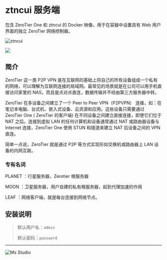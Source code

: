 # ztncui 服务端

包含 ZeroTier One 和 ztncui 的 Docker 映像，用于在容器中设置具有 Web 用户界面的独立 ZeroTier 网络控制器。

![ztncui](https://file.lifebus.top/imgs/ztncui_cover.png)

![](https://img.shields.io/badge/%E6%96%B0%E7%96%86%E8%90%8C%E6%A3%AE%E8%BD%AF%E4%BB%B6%E5%BC%80%E5%8F%91%E5%B7%A5%E4%BD%9C%E5%AE%A4-%E6%8F%90%E4%BE%9B%E6%8A%80%E6%9C%AF%E6%94%AF%E6%8C%81-blue)

## 简介

ZeroTier 这一类 P2P VPN 是在互联网的基础上将自己的所有设备组成一个私有的网络，可以理解为互联网连接的局域网。最常见的场景就是在公司可以用手机直接访问家里的
NAS，而且是点对点直连，数据传输并不经由第三方服务器中转。

ZeroTier 在多设备之间建立了一个 Peer to Peer VPN（P2PVPN） 连接，如：在笔记本电脑、台式机、嵌入式设备、云资源和应用。这些设备只需要通过
ZeroTier One ( ZeroTier 的客户端) 在不同设备之间建立直接连接，即使它们位于 NAT 之后。连接到虚拟 LAN 的任何计算机和设备通常通过
NAT 或路由器设备与 Internet 连接，ZeroTier One 使用 STUN 和隧道来建立 NAT 后设备之间的 VPN 直连。

简单一点说，ZeroTier 就是通过 P2P 等方式实现形如交换机或路由器上 LAN 设备的内网互联。

### 专有名词

PLANET ：行星服务器，Zerotier 根服务器

MOON ：卫星服务器，用户自建的私有根服务器，起到代理加速的作用

LEAF ：网络客户端，就是每台连接到网络节点。

## 安装说明

> 默认用户名：`admin`
>
> 默认密码：`password`

---

![Ms Studio](https://file.lifebus.top/imgs/ms_blank_001.png)
